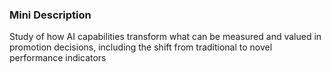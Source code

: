 ### Mini Description

Study of how AI capabilities transform what can be measured and valued in promotion decisions, including the shift from traditional to novel performance indicators
